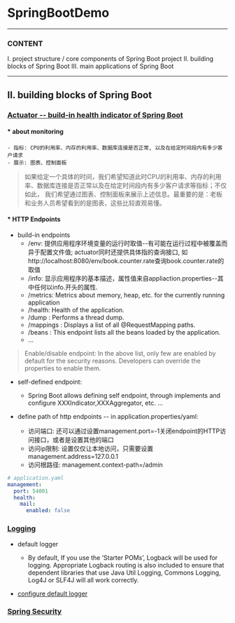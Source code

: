 # SpringBootDemo

---
### CONTENT
I. project structure / core components of Spring Boot project
II. building blocks of Spring Boot
III. main applications of Spring Boot

---
## II. building blocks of Spring Boot

### [Actuator -- build-in health indicator of Spring Boot](http://javabeat.net/spring-boot-actuator/)
#### * about monitoring
    - 指标: CPU的利用率、内存的利用率、数据库连接是否正常, 以及在给定时间段内有多少客户请求
    - 展示: 图表、控制面板
> 如果给定一个具体的时间，我们希望知道此时CPU的利用率、内存的利用率、数据库连接是否正常以及在给定时间段内有多少客户请求等指标；不仅如此，
我们希望通过图表、控制面板来展示上述信息。最重要的是：老板和业务人员希望看到的是图表，这些比较直观易懂。

#### * HTTP Endpoints
* build-in endpoints
    - /env: 提供应用程序环境变量的运行时取值--有可能在运行过程中被覆盖而异于配置文件值; actuator同时还提供具体指的查询接口, 
    如http://localhost:8080/env/book.counter.rate查询book.counter.rate的取值
    - /info: 显示应用程序的基本描述，属性值来自appliaction.properties--其中任何以info.开头的属性.
    - /metrics: Metrics about memory, heap, etc. for the currently running application
    - /health: Health of the application.
    - /dump : Performs a thread dump.
    - /mappings : Displays a list of all @RequestMapping paths.
    - /beans : This endpoint lists all the beans loaded by the application.
    - ...
> Enable/disable endpoint: In the above list, only few are enabled by default for the security reasons. 
Developers can override the properties to enable them. 

* self-defined endpoint: 
    - Spring Boot allows defining self endpoint, through implements and configure XXXIndicator,XXXAggregator, etc. ...

* define path of http endpoints -- in application.properties/yaml:
    - 访问端口: 还可以通过设置management.port=-1关闭endpoint的HTTP访问接口，或者是设置其他的端口
    - 访问ip限制: 设置仅仅让本地访问，只需要设置management.address=127.0.0.1
    - 访问根路径: management.context-path=/admin

```yaml
# application.yaml
management:  
  port: 54001  
  health:  
    mail:  
      enabled: false  
```

### [Logging](http://javabeat.net/spring-boot-logging/)
* default logger
    - By default, If you use the ‘Starter POMs’, Logback will be used for logging. Appropriate Logback routing is also
included to ensure that dependent libraries that use Java Util Logging, Commons Logging, Log4J or SLF4J will all work correctly.

* [configure default logger](http://blog.didispace.com/springbootlog/)


### [Spring Security](http://www.jianshu.com/p/08cc28921fd0)
